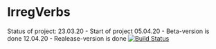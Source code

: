 # IrregVerbs
Status of project:
23.03.20 - Start of project
05.04.20 - Beta-version is done
12.04.20 - Realease-version is done
[![Build Status](https://travis-ci.com/dnkzsmp/IrregVerbs.svg?branch=master)](https://travis-ci.com/dnkzsmp/IrregVerbs)
